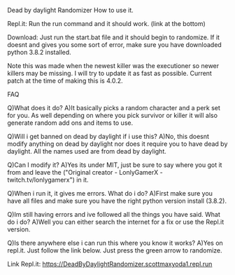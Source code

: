 Dead by daylight Randomizer
How to use it.

Repl.it:
Run the run command and it should work. (link at the bottom)

Download:
Just run the start.bat file and it should begin to randomize. If it doesnt and gives you some sort of error, make sure you have downloaded python 3.8.2 installed.

Note this was made when the newest killer was the executioner so newer killers may be missing. I will try to update it as fast as possible. Current patch at the time of making this is 4.0.2.

FAQ

Q)What does it do?
A)It basically picks a random character and a perk set for you. As well depending on where you pick survivor or killer it will also generate random add ons and items to use.

Q)Will i get banned on dead by daylight if i use this?
A)No, this doesnt modify anything on dead by daylight nor does it require you to have dead by daylight. All the names used are from dead by daylight.

Q)Can I modify it?
A)Yes its under MIT, just be sure to say where you got it from and leave the ("Original creator - LonlyGamerX - twitch.tv/lonlygamerx") in it.

Q)When i run it, it gives me errors. What do i do?
A)First make sure you have all files and make sure you have the right python version install (3.8.2).

Q)Im still having errors and ive followed all the things you have said. What do i do?
A)Well you can either search the internet for a fix or use the Repl.it version.

Q)Is there anywhere else i can run this where you know it works?
A)Yes on repl.it. Just follow the link below. Just press the green arrow to randomize.

Link Repl.it: https://DeadByDaylightRandomizer.scottmaxyoda1.repl.run